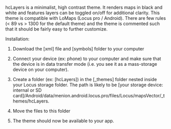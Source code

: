 hcLayers is a minimalist, high contrast theme. It renders maps in black and white and features layers can be toggled on/off for additional clarity. This theme is compatible with LoMaps (Locus pro / Android). There are few rules (< 89 vs > 1300 for the default theme) and the theme is commented such that it should be fairly easy to further customize. 

Installation:

 1. Download the [xml] file and [symbols] folder to your computer
 2. Connect your device (ex: phone) to your computer and make sure that the device is in data transfer mode (i.e. you see it as a mass-storage device on your computer).
 3. Create a folder (ex: [hcLayers]) in the [_themes] folder nested inside your Locus storage folder. The path is likely to be [your storage device: internal or SD card]/Android/data/menion.android.locus.pro/files/Locus/mapsVector/_themes/hcLayers.
 4. Move the files to this folder

 5. The theme should now be available to your app.  
